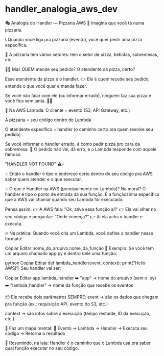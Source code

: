 # handler_analogia_aws_dev

🎭 Analogia do Handler — Pizzaria AWS 🍕
Imagina que você tá numa pizzaria.

📞 Quando você liga pra pizzaria (evento), você quer pedir uma pizza específica.

🍕 A pizzaria tem vários setores: tem o setor de pizza, bebidas, sobremesas, etc.

🧑‍🍳 Mas QUEM atende seu pedido? O atendente da pizza, certo?

Esse atendente da pizza é o handler.
👉 Ele é quem recebe seu pedido, entende o que você quer e manda fazer.

Se você não falar com ele (ou informar errado), ninguém faz sua pizza e você fica sem janta. 🍕🚫

🧠 Na AWS Lambda:
O cliente = evento (S3, API Gateway, etc.)

A pizzaria = seu código dentro do Lambda

O atendente específico = handler (o caminho certo pra quem resolve seu pedido)

Se você informar o handler errado, é como pedir pizza pro cara da sobremesa. 🤡 O pedido não vai, dá erro, e o Lambda responde com aquele famoso:

"HANDLER NOT FOUND" ⚠️💀

💡 Então o handler é tipo o endereço certo dentro do seu código pra AWS saber quem atender e o que executar.






💡 O que é Handler na AWS (principalmente no Lambda)?
Na moral? O handler é tipo o ponto de entrada da sua função. É a funçãozinha específica que a AWS vai chamar quando seu Lambda for executado.

Pensa assim:
👉 A AWS fala: "Ok, ativa essa função aí!"
👉 Ela vai olhar no seu código e perguntar: “Onde começa?”
👉 Aí ela acha o handler e executa.

🔥 Na prática:
Quando você cria um Lambda, você define o handler nesse formato:

Copiar
Editar
nome_do_arquivo.nome_da_função
📜 Exemplo:
Se você tem um arquivo chamado app.py e dentro dele uma função:

python
Copiar
Editar
def lambda_handler(event, context):
    print("Hello AWS!")
Seu handler vai ser:

Copiar
Editar
app.lambda_handler
➡️ "app" → nome do arquivo (sem o .py)
➡️ "lambda_handler" → nome da função que recebe os eventos

📦 Ele recebe dois parâmetros SEMPRE:
event → são os dados que chegam pra função (ex.: requisição API, evento do S3, etc.)

context → são infos sobre a execução (tempo restante, ID da execução, etc.)

🧠 Faz um mapa mental:
🔗 Evento → Lambda → Handler → Executa seu código → Retorna o resultado

🎯 Resumindo, na lata:
Handler é o caminho que o Lambda usa pra saber qual função executar no seu código.
